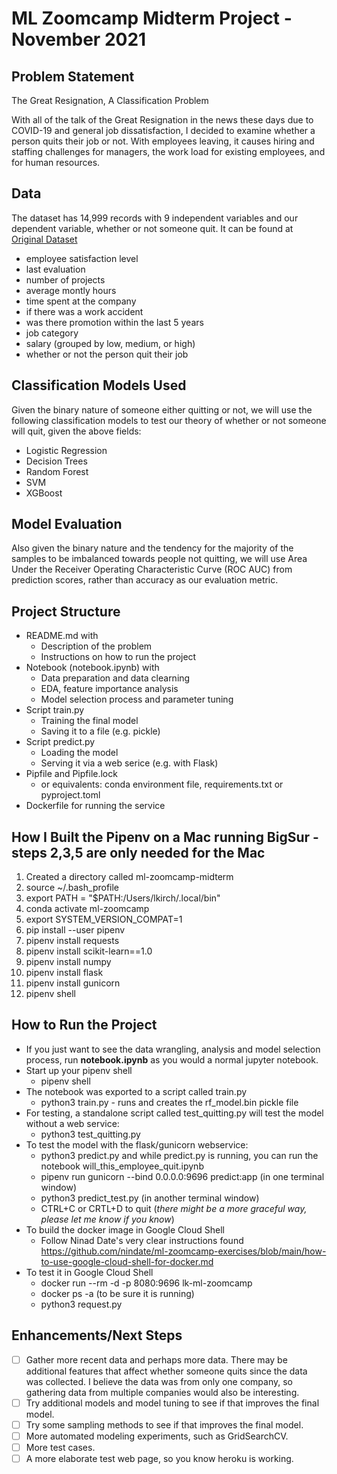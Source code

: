 # ML Zoomcamp Midterm Project - November 2021

## Problem Statement
The Great Resignation, A Classification Problem

With all of the talk of the Great Resignation in the news these days due to COVID-19 and general job dissatisfaction, I decided to examine whether a person quits their job or not. With employees leaving, it causes hiring and staffing challenges for managers, the work load for existing employees, and for human resources.

## Data
The dataset has 14,999 records with 9 independent variables and our dependent variable, whether or not someone quit.  It can be found at [Original Dataset](https://github.com/VincentTatan/PythonAnalytics/blob/master/Youtube/dataset/HR_comma_sep.csv)

*    employee satisfaction level
*    last evaluation
*    number of projects
*    average montly hours
*    time spent at the company
*    if there was a work accident
*    was there promotion within the last 5 years
*    job category
*    salary (grouped by low, medium, or high)
*    whether or not the person quit their job


## Classification Models Used
Given the binary nature of someone either quitting or not, we will use the following classification models to test our theory of whether or not someone will quit, given the above fields: 

*   Logistic Regression
*   Decision Trees
*   Random Forest
*   SVM
*   XGBoost

## Model Evaluation
Also given the binary nature and the tendency for the majority of the samples to be imbalanced towards people not quitting, we will use Area Under the Receiver Operating Characteristic Curve (ROC AUC) from prediction scores, rather than accuracy as our evaluation metric.

## Project Structure

 * README.md with
      * Description of the problem
      * Instructions on how to run the project
 * Notebook (notebook.ipynb) with
      * Data preparation and data clearning
      * EDA, feature importance analysis
      * Model selection process and parameter tuning
 * Script train.py
      * Training the final model
      * Saving it to a file (e.g. pickle)
 * Script predict.py
      * Loading the model
      * Serving it via a web serice (e.g. with Flask)
 * Pipfile and Pipfile.lock
      * or equivalents: conda environment file, requirements.txt or pyproject.toml
 * Dockerfile for running the service


## How I Built the Pipenv on a Mac running BigSur - steps 2,3,5 are only needed for the Mac
1. Created a directory called ml-zoomcamp-midterm
2. source ~/.bash_profile  
3. export PATH = "$PATH:/Users/lkirch/.local/bin"
4. conda activate ml-zoomcamp
5. export SYSTEM_VERSION_COMPAT=1  
6. pip install --user pipenv
7. pipenv install requests
8. pipenv install scikit-learn==1.0
9. pipenv install numpy
10. pipenv install flask
11. pipenv install gunicorn
12. pipenv shell


## How to Run the Project

* If you just want to see the data wrangling, analysis and model selection process, run **notebook.ipynb** as you would a normal jupyter notebook.
* Start up your pipenv shell
   * pipenv shell
* The notebook was exported to a script called train.py
   * python3 train.py - runs and creates the rf_model.bin pickle file
* For testing, a standalone script called test_quitting.py will test the model without a web service:  
   * python3 test_quitting.py
* To test the model with the flask/gunicorn webservice: 
   * python3 predict.py and while predict.py is running, you can run the notebook will_this_employee_quit.ipynb
   * pipenv run gunicorn --bind 0.0.0.0:9696 predict:app (in one terminal window)
   * python3 predict_test.py (in another terminal window)
   * CTRL+C or CRTL+D to quit (_there might be a more graceful way, please let me know if you know_)
* To build the docker image in Google Cloud Shell
   * Follow Ninad Date's very clear instructions found https://github.com/nindate/ml-zoomcamp-exercises/blob/main/how-to-use-google-cloud-shell-for-docker.md
* To test it in Google Cloud Shell
   * docker run --rm -d -p 8080:9696 lk-ml-zoomcamp
   * docker ps -a (to be sure it is running)
   * python3 request.py


## Enhancements/Next Steps

- [ ] Gather more recent data and perhaps more data.  There may be additional features that affect whether someone quits since the data was collected.  I believe the data was from only one company, so gathering data from multiple companies would also be interesting.
- [ ] Try additional models and model tuning to see if that improves the final model.
- [ ] Try some sampling methods to see if that improves the final model.
- [ ] More automated modeling experiments, such as GridSearchCV.
- [ ] More test cases.
- [ ] A more elaborate test web page, so you know heroku is working.